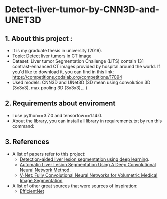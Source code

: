 # Detect-liver-tumor-by-CNN3D-and-UNET3D
## 1. About this project :
+ It is my graduate thesis in university (2019).
+ Topic: Detect liver tumors in CT image
+ Dataset: Liver tumor Segmentation Challenge (LiTS) contain 131 contrast-enhanced CT images provided by hospital around the world. If you'd like to download it, you can find in this link: https://competitions.codalab.org/competitions/17094
+ Used models: CNN3D and UNet3D (3D mean using convolution 3D (3x3x3), max pooling 3D (3x3x3),...)

## 2. Requirements about enviroment
+ I use python==3.7.0 and tensorfow==1.14.0.
+ About the library, you can install all library in requirements.txt by run this command:



## 3. References
- A list of papers refer to this project:
  * [Detection-aided liver lesion segmentation using deep learning](https://arxiv.org/abs/1711.11069).
  * [Automatic Liver Lesion Segmentation Using A Deep Convolutional Neural Network Method](https://arxiv.org/abs/1704.07239).
  * [V-Net: Fully Convolutional Neural Networks for Volumetric Medical Image Segmentation](https://arxiv.org/abs/1606.04797)
- A list of other great sources that were sources of inspiration:
  * [EfficientNet](https://github.com/lukemelas/EfficientNet-PyTorch)
